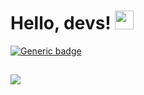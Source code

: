 # Hello, devs! <img src="https://raw.githubusercontent.com/MartinHeinz/MartinHeinz/master/wave.gif" width="30px">

[![Generic badge](https://img.shields.io/badge/Email:-usman.shahzad1995@gmail.com-<COLOR>.svg)](https://shields.io/)

## 
<a>
  <img align="center" src="https://github-readme-stats.vercel.app/api/?username=u-shahzad&theme=dark&show_icons=true)" />
</a>
